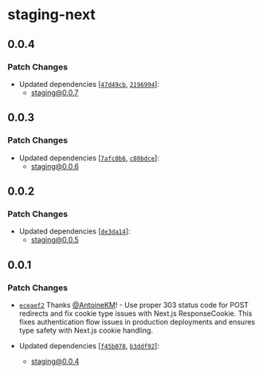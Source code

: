 # staging-next

## 0.0.4

### Patch Changes

- Updated dependencies [[`47d49cb`](https://github.com/AntoineKM/staging/commit/47d49cba927e6c51da86f4c3c900defb90a99ae8), [`2196994`](https://github.com/AntoineKM/staging/commit/2196994254c2cfd83056cfe4d15ac56b49a21ac8)]:
  - staging@0.0.7

## 0.0.3

### Patch Changes

- Updated dependencies [[`7afc0b6`](https://github.com/AntoineKM/staging/commit/7afc0b6bc604d7a5e14c40780101b0f85f52fa3b), [`c80bdce`](https://github.com/AntoineKM/staging/commit/c80bdce15f670791f531237bd6e12c224f19e959)]:
  - staging@0.0.6

## 0.0.2

### Patch Changes

- Updated dependencies [[`de3da14`](https://github.com/AntoineKM/staging/commit/de3da14c8128538441e63fabc3d7ea527c33413c)]:
  - staging@0.0.5

## 0.0.1

### Patch Changes

- [`eceaef2`](https://github.com/AntoineKM/staging/commit/eceaef29a6fac1858a505fc34422342cb909838c) Thanks [@AntoineKM](https://github.com/AntoineKM)! - Use proper 303 status code for POST redirects and fix cookie type issues with Next.js ResponseCookie. This fixes authentication flow issues in production deployments and ensures type safety with Next.js cookie handling.

- Updated dependencies [[`f45b078`](https://github.com/AntoineKM/staging/commit/f45b078976ae4915b8e6f45d90f2c12e610044ae), [`b3ddf92`](https://github.com/AntoineKM/staging/commit/b3ddf92011d50c7ce5e8e15ff899e6f221021835)]:
  - staging@0.0.4
